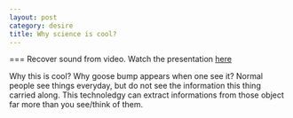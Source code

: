 ```yaml
---
layout: post
category: desire
title: Why science is cool? 
---
```




===
Recover sound from video. Watch the presentation [here](http://v.youku.com/v_show/id_XNzUxNTE5NTc2.html) 

Why this is cool? Why goose bump appears when one see it?
Normal people see things everyday, but do not see the information this thing carried along. 
This technoledgy can extract informations from those object far more than you see/think of them.

